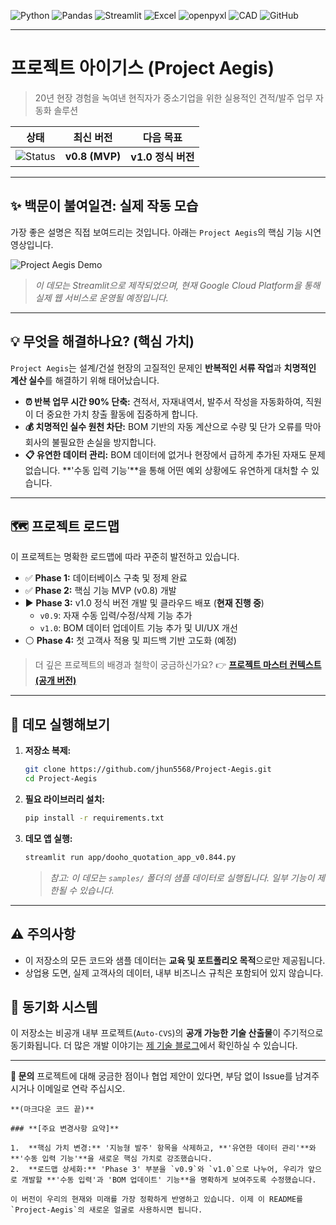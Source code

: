 ![Python](https://img.shields.io/badge/Python-3776AB?style=for-the-badge&logo=python&logoColor=white)
![Pandas](https://img.shields.io/badge/Pandas-150458?style=for-the-badge&logo=pandas&logoColor=white)
![Streamlit](https://img.shields.io/badge/Streamlit-FF4B4B?style=for-the-badge&logo=streamlit&logoColor=white)
![Excel](https://img.shields.io/badge/Excel-217346?style=for-the-badge&logo=microsoft-excel&logoColor=white)
![openpyxl](https://img.shields.io/badge/openpyxl-00A98F?style=for-the-badge&logo=python&logoColor=white)
![CAD](https://img.shields.io/badge/AutoCAD-000000?style=for-the-badge&logo=autodesk&logoColor=white)
![GitHub](https://img.shields.io/badge/GitHub-181717?style=for-the-badge&logo=github&logoColor=white)

---

# 프로젝트 아이기스 (Project Aegis)
> 20년 현장 경험을 녹여낸 현직자가 중소기업을 위한 실용적인 견적/발주 업무 자동화 솔루션

| 상태 | 최신 버전 | 다음 목표 |
|---|---|---|
| ![Status](https://img.shields.io/badge/Status-Active-brightgreen) | **v0.8 (MVP)** | **v1.0 정식 버전** |

---

## ✨ 백문이 불여일견: 실제 작동 모습

가장 좋은 설명은 직접 보여드리는 것입니다. 아래는 `Project Aegis`의 핵심 기능 시연 영상입니다.

![Project Aegis Demo](https://youtu.be/rVLi1zquamE?si=cAVsuA_9eqb9m1r4)
> *이 데모는 Streamlit으로 제작되었으며, 현재 Google Cloud Platform을 통해 실제 웹 서비스로 운영될 예정입니다.*

---

## 💡 무엇을 해결하나요? (핵심 가치)

`Project Aegis`는 설계/건설 현장의 고질적인 문제인 **반복적인 서류 작업**과 **치명적인 계산 실수**를 해결하기 위해 태어났습니다.

- **⏰ 반복 업무 시간 90% 단축:** 견적서, 자재내역서, 발주서 작성을 자동화하여, 직원이 더 중요한 가치 창출 활동에 집중하게 합니다.
- **💰 치명적인 실수 원천 차단:** BOM 기반의 자동 계산으로 수량 및 단가 오류를 막아 회사의 불필요한 손실을 방지합니다.
- **📋 유연한 데이터 관리:** BOM 데이터에 없거나 현장에서 급하게 추가된 자재도 문제없습니다. **'수동 입력 기능'**을 통해 어떤 예외 상황에도 유연하게 대처할 수 있습니다.

---

## 🗺️ 프로젝트 로드맵

이 프로젝트는 명확한 로드맵에 따라 꾸준히 발전하고 있습니다.

- ✅ **Phase 1:** 데이터베이스 구축 및 정제 완료
- ✅ **Phase 2:** 핵심 기능 MVP (v0.8) 개발 
- ▶️ **Phase 3:** v1.0 정식 버전 개발 및 클라우드 배포 (**현재 진행 중**)
    - `v0.9`: 자재 수동 입력/수정/삭제 기능 추가
    - `v1.0`: BOM 데이터 업데이트 기능 추가 및 UI/UX 개선
- ⚪ **Phase 4:** 첫 고객사 적용 및 피드백 기반 고도화 (예정)

> 더 깊은 프로젝트의 배경과 철학이 궁금하신가요?
> 👉 **[프로젝트 마스터 컨텍스트 (공개 버전)](./docs/master-context-public.md)**

---

## 🚀 데모 실행해보기

1.  **저장소 복제:**
    ```bash
    git clone https://github.com/jhun5568/Project-Aegis.git
    cd Project-Aegis
    ```
2.  **필요 라이브러리 설치:**
    ```bash
    pip install -r requirements.txt
    ```
3.  **데모 앱 실행:**
    ```bash
    streamlit run app/dooho_quotation_app_v0.844.py 
    ```
    > *참고: 이 데모는 `samples/` 폴더의 샘플 데이터로 실행됩니다. 일부 기능이 제한될 수 있습니다.*

---

## ⚠️ 주의사항

- 이 저장소의 모든 코드와 샘플 데이터는 **교육 및 포트폴리오 목적**으로만 제공됩니다.
- 상업용 도면, 실제 고객사의 데이터, 내부 비즈니스 규칙은 포함되어 있지 않습니다.

## 🔄 동기화 시스템

이 저장소는 비공개 내부 프로젝트(`Auto-CVS`)의 **공개 가능한 기술 산출물**이 주기적으로 동기화됩니다. 더 많은 개발 이야기는 [제 기술 블로그](https://drummer78.tistory.com)에서 확인하실 수 있습니다.

---

**📧 문의**
프로젝트에 대해 궁금한 점이나 협업 제안이 있다면, 부담 없이 Issue를 남겨주시거나 이메일로 연락 주십시오.
```
**(마크다운 코드 끝)**

### **[주요 변경사항 요약]**

1.  **핵심 가치 변경:** '지능형 발주' 항목을 삭제하고, **'유연한 데이터 관리'**와 **'수동 입력 기능'**을 새로운 핵심 가치로 강조했습니다.
2.  **로드맵 상세화:** 'Phase 3' 부분을 `v0.9`와 `v1.0`으로 나누어, 우리가 앞으로 개발할 **'수동 입력'과 'BOM 업데이트' 기능**을 명확하게 보여주도록 수정했습니다.

이 버전이 우리의 현재와 미래를 가장 정확하게 반영하고 있습니다. 이제 이 README를 `Project-Aegis`의 새로운 얼굴로 사용하시면 됩니다.